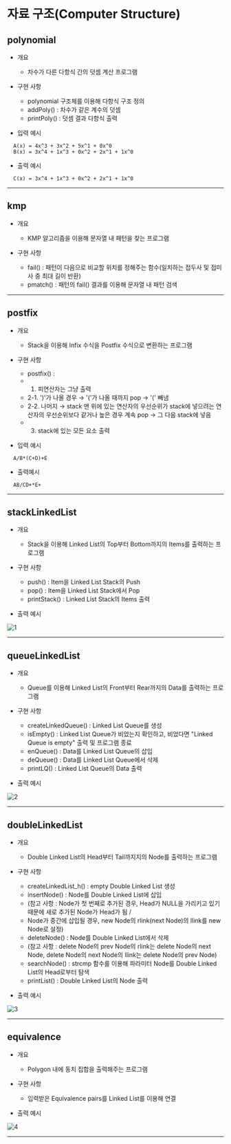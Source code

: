 # 자료 구조(Computer Structure)


## polynomial
- 개요
  + 차수가 다른 다항식 간의 덧셈 계산 프로그램 

- 구현 사항
  + polynomial 구조체를 이용해 다항식 구조 정의
  + addPoly() : 차수가 같은 계수의 덧셈
  + printPoly() : 덧셈 결과 다항식 출력

- 입력 예시
```
  A(x) = 4x^3 + 3x^2 + 5x^1 + 0x^0
  B(x) = 3x^4 + 1x^3 + 0x^2 + 2x^1 + 1x^0
```

- 출력 예시
```
  C(x) = 3x^4 + 1x^3 + 0x^2 + 2x^1 + 1x^0
```

---

## kmp
- 개요
  + KMP 알고리즘을 이용해 문자열 내 패턴을 찾는 프로그램

- 구현 사항
  + fail() : 패턴이 다음으로 비교할 위치를 정해주는 함수(일치하는 접두사 및 접미사 중 최대 길이 반환)
  + pmatch() : 패턴의 fail() 결과를 이용해 문자열 내 패턴 검색

---

## postfix
- 개요
  + Stack을 이용해 Infix 수식을 Postfix 수식으로 변환하는 프로그램

- 구현 사항
  + postfix() :
  + 1. 피연산자는 그냥 출력
  + 2-1. ')'가 나올 경우 → '('가 나올 때까지 pop → '(' 빼냄
  + 2-2. 나머지 → stack 맨 위에 있는 연산자의 우선순위가 stack에 넣으려는 연산자의 우선순위보다 같거나 높은 경우 계속 pop → 그 다음 stack에 넣음
  + 3. stack에 있는 모든 요소 출력

- 입력 예시
```
  A/B*(C+D)+E
```

- 출력예시
```
  AB/CD+*E+
```
  
---

## stackLinkedList
- 개요
  + Stack을 이용해 Linked List의 Top부터 Bottom까지의 Items를 출력하는 프로그램

- 구현 사항
  + push() : Item을 Linked List Stack의 Push
  + pop() : Item을 Linked List Stack에서 Pop
  + printStack() : Linked List Stack의 Items 출력

- 출력 예시

![1](https://user-images.githubusercontent.com/62659407/121133595-826b6980-c86d-11eb-8a42-7f32fa6f7a89.png)

---
  
## queueLinkedList
- 개요
  + Queue를 이용해 Linked List의 Front부터 Rear까지의 Data를 출력하는 프로그램

- 구현 사항
  + createLinkedQueue() : Linked List Queue를 생성
  + isEmpty() : Linked List Queue가 비었는지 확인하고, 비었다면 "Linked Queue is empty" 출력 및 프로그램 종료
  + enQueue() : Data를 Linked List Queue의 삽입
  + deQueue() : Data를 Linked List Queue에서 삭제
  + printLQ() : Linked List Queue의 Data 출력

- 출력 예시

![2](https://user-images.githubusercontent.com/62659407/121133610-85fef080-c86d-11eb-8533-8dea2acf9a36.png)
 
---

## doubleLinkedList
- 개요
  + Double Linked List의 Head부터 Tail까지지의 Node를 출력하는 프로그램

- 구현 사항
  + createLinkedList_h() : empty Double Linked List 생성
  + insertNode() : Node를 Double Linked List에 삽입
  + (참고 사항 : Node가 첫 번째로 추가된 경우, Head가 NULL을 가리키고 있기 때문에 새로 추가된 Node가 Head가 됨 /
  + Node가 중간에 삽입될 경우, new Node의 rlink(next Node)의 llink를 new Node로 설정)
  + deleteNode() : Node를 Double Linked List에서 삭제
  + (참고 사항 : delete Node의 prev Node의 rlink는 delete Node의 next Node, delete Node의 next Node의 llink는 delete Node의 prev Node)
  + searchNode() : strcmp 함수를 이용해 파라미터 Node를 Double Linked List의 Head로부터 탐색
  + printList() : Double Linked List의 Node 출력

- 출력 예시

![3](https://user-images.githubusercontent.com/62659407/121133624-88f9e100-c86d-11eb-91ea-df75d6286ff5.png)

---

## equivalence
- 개요
  + Polygon 내에 동치 집합을 출력해주는 프로그램

- 구현 사항
  + 입력받은 Equivalence pairs를 Linked List를 이용해 연결

- 출력 예시

![4](https://user-images.githubusercontent.com/62659407/121133635-8bf4d180-c86d-11eb-8a9b-2b95d790516a.png)

---
